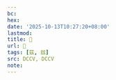 ```yaml
---
bc:
hex:
date: '2025-10-13T10:27:20+08:00'
lastmod:
title: 􃀒
url: 􃀒
tags: [茲, 玆]
src: DCCV, DCCV
note:
---
```

